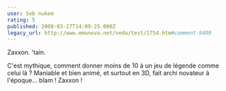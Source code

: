```yaml
---
user: Seb nukem
rating: 5
published: 2008-03-27T14:09:25.000Z
legacy_url: http://www.emunova.net/veda/test/1754.htm#comment-9409
---
```

Zaxxon. 'tain.

C'est mythique, comment donner moins de 10 à un jeu de légende comme celui là ? Maniable et bien animé, et surtout en 3D, fait archi novateur à l'époque... blam ! Zaxxon !